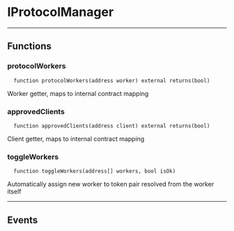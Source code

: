 # IProtocolManager




___

## Functions

### protocolWorkers

```solidity
  function protocolWorkers(address worker) external returns(bool)
```

Worker getter, maps to internal contract mapping



### approvedClients

```solidity
  function approvedClients(address client) external returns(bool)
```

Client getter, maps to internal contract mapping



### toggleWorkers

```solidity
  function toggleWorkers(address[] workers, bool isOk)
```

Automatically assign new worker to token pair resolved from the worker itself




___

## Events

